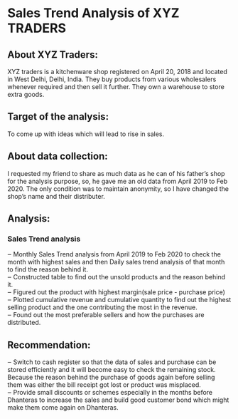 # Sales Trend Analysis of XYZ TRADERS 
## About XYZ Traders:
XYZ traders is a kitchenware shop registered on April 20, 2018 and located in West Delhi, Delhi, 
India. They buy products from various wholesalers whenever required and then sell it further. 
They own a warehouse to store extra goods. <br>
## Target of the analysis:
To come up with ideas which will lead to rise in sales.<br>
## About data collection:
I requested my friend to share as much data as he can of his father’s shop for the analysis 
purpose, so, he gave me an old data from April 2019 to Feb 2020. The only condition was to 
maintain anonymity, so I have changed the shop’s name and their distributer. <br>
## Analysis:
 ### Sales Trend analysis 
‒ Monthly Sales Trend analysis from April 2019 to Feb 2020 to check the month with 
highest sales and then Daily sales trend analysis of that month to find the reason 
behind it.<br>
‒ Constructed table to find out the unsold products and the reason behind it.<br>
‒ Figured out the product with highest margin(sale price - purchase price)<br>
‒ Plotted cumulative revenue and cumulative quantity to find out the highest selling 
product and the one contributing the most in the revenue.<br>
‒ Found out the most preferable sellers and how the purchases are distributed.<br>
## Recommendation:
‒ Switch to cash register so that the data of sales and purchase can be stored efficiently 
and it will become easy to check the remaining stock. Because the reason behind the 
purchase of goods again before selling them was either the bill receipt got lost or 
product was misplaced.<br>
‒ Provide small discounts or schemes especially in the months before Dhanteras to 
increase the sales and build good customer bond which might make them come again 
on Dhanteras.
